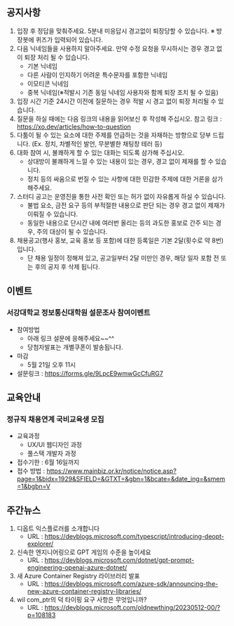 ## 공지사항

1) 입장 후 정답을 맞춰주세요. 5분내 미응답시 경고없이 퇴장당할 수 있습니다. 
   ※ 방장봇에 퀴즈가 입력되어 있습니다.
2) 다음 닉네임들을 사용하지 말아주세요. 만약 수정 요청을 무시하시는 경우 경고 없이 퇴장 처리 될 수 있습니다.
   * 기본 닉네임
   * 다른 사람이 인지하기 어려운 특수문자를 포함한 닉네임
   * 이모티콘 닉네임
   * 중복 닉네임(※적발시 기존 동일 닉네임 사용자와 함께 퇴장 조치 될 수 있음)
3) 입장 시간 기준 24시간 이전에 질문하는 경우 적발 시 경고 없이 퇴장 처리될 수 있습니다.
4) 질문을 하실 때에는 다음 링크의 내용을 읽어보신 후 작성해 주십시오.
   참고 링크 : https://xo.dev/articles/how-to-question
5) 다툼이 될 수 있는 요소에 대한 주제를 언급하는 것을 자재하는 방향으로 당부 드립니다.
   (Ex. 정치, 차별적인 발언, 무분별한 채팅창 테러 등)
6) 대화 참여 시, 불쾌하게 할 수 있는 대화는 되도록 삼가해 주십시오.
   * 상대방이 불쾌하게 느낄 수 있는 내용이 있는 경우, 경고 없이 제재를 할 수 있습니다.
   * 정치 등의 싸움으로 번질 수 있는 사항에 대한 민감한 주제에 대한 거론을 삼가해주세요.
7) 스터디 공고는 운영진을 통한 사전 확인 또는 허가 없이 자유롭게 하실 수 있습니다.
   * 불법 요소, 금전 요구 등의 부적절한 내용으로 판단 되는 경우 경고 없이 제재가 이뤄질 수 있습니다.
   * 동일한 내용으로 단시간 내에 여러번 올리는 등의 과도한 홍보로 간주 되는 경우, 주의 대상이 될 수 있습니다.
8) 채용공고(행사 홍보, 교육 홍보 등 포함)에 대한 등록일은 기본 2달(횟수로 약 8번)입니다.
   * 단 채용 일정이 정해져 있고, 공고일부터 2달 미만인 경우, 해당 일자 포함 전 또는 후의 공지 후 삭제 됩니다.

## 이벤트

### 서강대학교 정보통신대학원 설문조사 참여이벤트
* 참여방법
  * 아래 링크 설문에 응해주세요~~^^
  * 당첨자발표는 개별쿠폰이 발송됩니다.
* 마감
  * 5월 21일 오후 11시
* 설문링크 : https://forms.gle/9LpcE9wmwGcCfuRG7

## 교육안내

### 정규직 채용연계 국비교육생 모집

* 교육과정 
  * UX/UI 웹디자인 과정  
  * 풀스택 개발자 과정
* 접수기한 : 6월 16일까지
* 접수 방법 : https://www.mainbiz.or.kr/notice/notice.asp?page=1&bidx=1929&SFIELD=&GTXT=&gbn=1&bcate=&date_ing=&smem=1&bgbn=V

## 주간뉴스

1. 디옵트 익스플로러를 소개합니다
   * URL : https://devblogs.microsoft.com/typescript/introducing-deopt-explorer/
2. 신속한 엔지니어링으로 GPT 게임의 수준을 높이세요
   * URL : https://devblogs.microsoft.com/dotnet/gpt-prompt-engineering-openai-azure-dotnet/
3. 새 Azure Container Registry 라이브러리 발표
   * URL : https://devblogs.microsoft.com/azure-sdk/announcing-the-new-azure-container-registry-libraries/
4. wil com_ptr의 덕 타이핑 요구 사항은 무엇입니까?
   * URL : https://devblogs.microsoft.com/oldnewthing/20230512-00/?p=108183